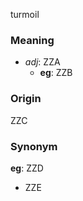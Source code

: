 turmoil
### Meaning
+ _adj_: ZZA
	+ __eg__: ZZB

### Origin

ZZC

### Synonym

__eg__: ZZD

+ ZZE



